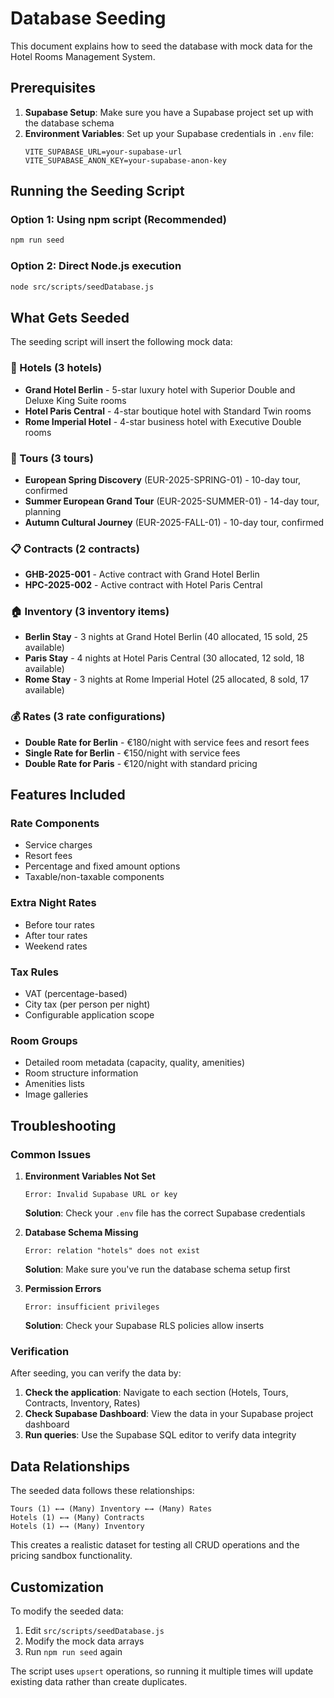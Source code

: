 # Database Seeding

This document explains how to seed the database with mock data for the Hotel Rooms Management System.

## Prerequisites

1. **Supabase Setup**: Make sure you have a Supabase project set up with the database schema
2. **Environment Variables**: Set up your Supabase credentials in `.env` file:
   ```
   VITE_SUPABASE_URL=your-supabase-url
   VITE_SUPABASE_ANON_KEY=your-supabase-anon-key
   ```

## Running the Seeding Script

### Option 1: Using npm script (Recommended)
```bash
npm run seed
```

### Option 2: Direct Node.js execution
```bash
node src/scripts/seedDatabase.js
```

## What Gets Seeded

The seeding script will insert the following mock data:

### 🏨 Hotels (3 hotels)
- **Grand Hotel Berlin** - 5-star luxury hotel with Superior Double and Deluxe King Suite rooms
- **Hotel Paris Central** - 4-star boutique hotel with Standard Twin rooms  
- **Rome Imperial Hotel** - 4-star business hotel with Executive Double rooms

### 🚌 Tours (3 tours)
- **European Spring Discovery** (EUR-2025-SPRING-01) - 10-day tour, confirmed
- **Summer European Grand Tour** (EUR-2025-SUMMER-01) - 14-day tour, planning
- **Autumn Cultural Journey** (EUR-2025-FALL-01) - 10-day tour, confirmed

### 📋 Contracts (2 contracts)
- **GHB-2025-001** - Active contract with Grand Hotel Berlin
- **HPC-2025-002** - Active contract with Hotel Paris Central

### 🏠 Inventory (3 inventory items)
- **Berlin Stay** - 3 nights at Grand Hotel Berlin (40 allocated, 15 sold, 25 available)
- **Paris Stay** - 4 nights at Hotel Paris Central (30 allocated, 12 sold, 18 available)
- **Rome Stay** - 3 nights at Rome Imperial Hotel (25 allocated, 8 sold, 17 available)

### 💰 Rates (3 rate configurations)
- **Double Rate for Berlin** - €180/night with service fees and resort fees
- **Single Rate for Berlin** - €150/night with service fees
- **Double Rate for Paris** - €120/night with standard pricing

## Features Included

### Rate Components
- Service charges
- Resort fees
- Percentage and fixed amount options
- Taxable/non-taxable components

### Extra Night Rates
- Before tour rates
- After tour rates  
- Weekend rates

### Tax Rules
- VAT (percentage-based)
- City tax (per person per night)
- Configurable application scope

### Room Groups
- Detailed room metadata (capacity, quality, amenities)
- Room structure information
- Amenities lists
- Image galleries

## Troubleshooting

### Common Issues

1. **Environment Variables Not Set**
   ```
   Error: Invalid Supabase URL or key
   ```
   **Solution**: Check your `.env` file has the correct Supabase credentials

2. **Database Schema Missing**
   ```
   Error: relation "hotels" does not exist
   ```
   **Solution**: Make sure you've run the database schema setup first

3. **Permission Errors**
   ```
   Error: insufficient privileges
   ```
   **Solution**: Check your Supabase RLS policies allow inserts

### Verification

After seeding, you can verify the data by:

1. **Check the application**: Navigate to each section (Hotels, Tours, Contracts, Inventory, Rates)
2. **Check Supabase Dashboard**: View the data in your Supabase project dashboard
3. **Run queries**: Use the Supabase SQL editor to verify data integrity

## Data Relationships

The seeded data follows these relationships:

```
Tours (1) ←→ (Many) Inventory ←→ (Many) Rates
Hotels (1) ←→ (Many) Contracts
Hotels (1) ←→ (Many) Inventory
```

This creates a realistic dataset for testing all CRUD operations and the pricing sandbox functionality.

## Customization

To modify the seeded data:

1. Edit `src/scripts/seedDatabase.js`
2. Modify the mock data arrays
3. Run `npm run seed` again

The script uses `upsert` operations, so running it multiple times will update existing data rather than create duplicates.
